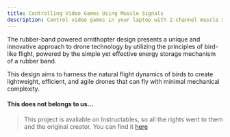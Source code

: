 ```yaml
---
title: Controlling Video Games Using Muscle Signals
description: Control video games in your laptop with 2-channel muscle signals (EMG) detected from your arm.
---
```


The rubber-band powered ornithopter design presents a unique and innovative approach to drone technology by utilizing the principles of bird-like flight, powered by the simple yet effective energy storage mechanism of a rubber band. 

This design aims to harness the natural flight dynamics of birds to create lightweight, efficient, and agile drones that can fly with minimal mechanical complexity.

#### This does not belongs to us...
> This project is avaliable on Instructables, so all the rights went to them and the original creator. You can find it [here](https://www.instructables.com/How-to-Build-a-Rubber-Band-Powered-Ornithopter/) 